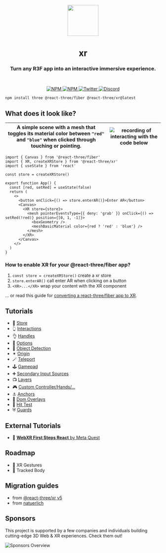 <p align="center">
  <img src="./docs/getting-started/logo.svg" width="100" />
</p>

<h1 align="center">xr</h1>
<h3 align="center">Turn any R3F app into an interactive immersive experience.</h3>
<br/>

<p align="center">
  <a href="https://npmjs.com/package/@react-three/xr" target="_blank">
    <img src="https://img.shields.io/npm/v/@react-three/xr?style=flat&colorA=000000&colorB=000000" alt="NPM" />
  </a>
  <a href="https://npmjs.com/package/@react-three/xr" target="_blank">
    <img src="https://img.shields.io/npm/dt/@react-three/xr.svg?style=flat&colorA=000000&colorB=000000" alt="NPM" />
  </a>
  <a href="https://twitter.com/pmndrs" target="_blank">
    <img src="https://img.shields.io/twitter/follow/pmndrs?label=%40pmndrs&style=flat&colorA=000000&colorB=000000&logo=twitter&logoColor=000000" alt="Twitter" />
  </a>
  <a href="https://discord.gg/ZZjjNvJ" target="_blank">
    <img src="https://img.shields.io/discord/740090768164651008?style=flat&colorA=000000&colorB=000000&label=discord&logo=discord&logoColor=000000" alt="Discord" />
  </a>
</p>

```bash
npm install three @react-three/fiber @react-three/xr@latest
```

## What does it look like?

| A simple scene with a mesh that toggles its material color between `"red"` and `"blue"` when clicked through touching or pointing. | ![recording of interacting with the code below](./docs/getting-started/basic-example.gif) |
| ---------------------------------------------------------------------------------------------------------------------------------- | ----------------------------------------------------------------------------------------- |

```tsx
import { Canvas } from '@react-three/fiber'
import { XR, createXRStore } from '@react-three/xr'
import { useState } from 'react'

const store = createXRStore()

export function App() {
  const [red, setRed] = useState(false)
  return (
    <>
      <button onClick={() => store.enterAR()}>Enter AR</button>
      <Canvas>
        <XR store={store}>
          <mesh pointerEventsType={{ deny: 'grab' }} onClick={() => setRed(!red)} position={[0, 1, -1]}>
            <boxGeometry />
            <meshBasicMaterial color={red ? 'red' : 'blue'} />
          </mesh>
        </XR>
      </Canvas>
    </>
  )
}
```

### How to enable XR for your @react-three/fiber app?

1. `const store = createXRStore()` create a xr store
2. `store.enterAR()` call enter AR when clicking on a button
3. `<XR>...</XR>` wrap your content with the XR component

... or read this guide for [converting a react-three/fiber app to XR](https://docs.pmnd.rs/xr/getting-started/convert-to-xr).

## Tutorials

- 💾 [Store](https://docs.pmnd.rs/xr/tutorials/store)
- 👆 [Interactions](https://docs.pmnd.rs/xr/tutorials/interactions)
- 👌 [Handles](https://docs.pmnd.rs/xr/handles/introduction)
- 🔧 [Options](https://docs.pmnd.rs/xr/tutorials/options)
- 🧊 [Object Detection](https://docs.pmnd.rs/xr/tutorials/object-detection)
- ✴ [Origin](https://docs.pmnd.rs/xr/tutorials/origin)
- 🪄 [Teleport](https://docs.pmnd.rs/xr/tutorials/teleport)
- 🕹️ [Gamepad](https://docs.pmnd.rs/xr/tutorials/gamepad)
- ➕ [Secondary Input Sources](https://docs.pmnd.rs/xr/tutorials/secondary-input-sources)
- 📺 [Layers](https://docs.pmnd.rs/xr/tutorials/layers)
- 🎮 [Custom Controller/Hands/...](https://docs.pmnd.rs/xr/tutorials/custom-inputs)
- ⚓️ [Anchors](https://docs.pmnd.rs/xr/tutorials/anchors)
- 📱 [Dom Overlays](https://docs.pmnd.rs/xr/tutorials/dom-overlay)
- 🎯 [Hit Test](https://docs.pmnd.rs/xr/tutorials/hit-test)
- ⛨ [Guards](https://docs.pmnd.rs/xr/tutorials/guards)

## External Tutorials

- 🥇 [**WebXR First Steps React** by Meta Quest](https://github.com/meta-quest/webxr-first-steps-react)

## Roadmap

- 🤳 XR Gestures
- 🕺 Tracked Body

## Migration guides

- from [@react-three/xr v5](https://docs.pmnd.rs/xr/migration/from-react-three-xr-5)
- from [natuerlich](https://docs.pmnd.rs/xr/migration/from-natuerlich)

## Sponsors

This project is supported by a few companies and individuals building cutting-edge 3D Web & XR experiences. Check them out!

![Sponsors Overview](https://bbohlender.github.io/sponsors/screenshot.png)
